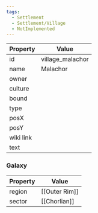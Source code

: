 ```yaml
---
tags:
  - Settlement
  - Settlement/Village
  - NotImplemented
---
```


| Property  | Value            |
| --------- | ---------------- |
| id        | village_malachor |
| name      | Malachor         |
| owner     |                  |
| culture   |                  |
| bound     |                  |
| type      |                  |
| posX      |                  |
| posY      |                  |
| wiki link |                  |
| text      |                  |

### Galaxy
| Property | Value         |
| -------- | ------------- |
| region   | [[Outer Rim]] |
| sector   | [[Chorlian]]  |
